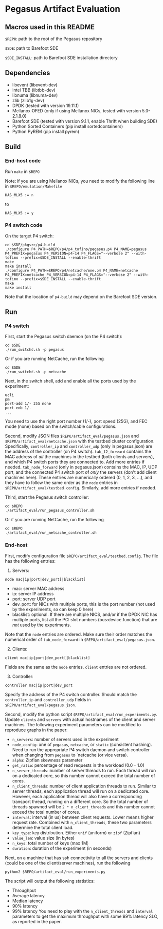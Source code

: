# Pegasus Artifact Evaluation

## Macros used in this README

`$REPO`: path to the root of the Pegasus repository

`$SDE`: path to Barefoot SDE

`$SDE_INSTALL`: path to Barefoot SDE installation directory

## Dependencies

* libevent (libevent-dev)
* Intel TBB (libtbb-dev)
* libnuma (libnuma-dev)
* zlib (zlib1g-dev)
* DPDK (tested with version 19.11.1)
* Mellanox OFED (only if using Mellanox NICs, tested with version 5.0-2.1.8.0)
* Barefoot SDE (tested with version 9.1.1, enable Thrift when building SDE)
* Python Sorted Containers (pip install sortedcontainers)
* Python PyREM (pip install pyrem)

## Build

### End-host code

Run `make` in `$REPO`

Note: if you are using Mellanox NICs, you need to modify the following line in `$REPO/emulation/Makefile`
```
HAS_MLX5 := n
```
to
```
HAS_MLX5 := y
```

### P4 switch code

On the target P4 switch:

```
cd $SDE/pkgsrc/p4-build
./configure P4_PATH=$REPO/p4/p4_tofino/pegasus.p4 P4_NAME=pegasus P4_PREFIX=pegasus P4_VERSION=p4-14 P4_FLAGS="--verbose 2" --with-tofino --prefix=$SDE_INSTALL --enable-thrift
make
make install
./configure P4_PATH=$REPO/p4/netcache/one.p4 P4_NAME=netcache P4_PREFIX=netcache P4_VERSION=p4-14 P4_FLAGS="--verbose 2" --with-tofino --prefix=$SDE_INSTALL --enable-thrift
make
make install
```
Note that the location of `p4-build` may depend on the Barefoot SDE version.

## Run

### P4 switch

First, start the Pegasus switch daemon (on the P4 switch):
```
cd $SDE
./run_switchd.sh -p pegasus
```
Or if you are running NetCache, run the following
```
cd $SDE
./run_switchd.sh -p netcache
```
Next, in the switch shell, add and enable all the ports used by the experiment:
```
ucli
pm
port-add 1/- 25G none
port-enb 1/-
...
```
You need to use the right port number (1/-), port speed (25G), and FEC mode (none) based on the switch/cable configurations.

Second, modify JSON files `$REPO/artifact_eval/pegasus.json` and `$REPO/artifact_eval/netcache.json` with the testbed cluster configuration. Specifically, `controller_ip` and `controller_udp` (only in pegasus.json) are the address of the controller (on P4 switch). `tab_l2_forward` contains the MAC address of *all* the machines in the testbed (both clients and servers), and which P4 switch ports they are connected to. Add more entries if needed. `tab_node_forward` (only in pegasus.json) contains the MAC, IP, UDP port, and the connected P4 switch port of *only* the servers (don't add client machines here). These entries are numerically ordered (0, 1, 2, 3, ...), and they have to follow the same order as the `node` entries in `$REPO/artifact_eval/testbed.config`. Similarly, add more entries if needed.

Third, start the Pegasus switch controller:
```
cd $REPO
./artifact_eval/run_pegasus_controller.sh
```
Or if you are running NetCache, run the following
```
cd $REPO
./artifact_eval/run_netcache_controller.sh
```

### End-host

First, modify configuration file `$REPO/artifact_eval/testbed.config`. The file has the following entries:
1. Servers:
```
node mac|ip|port|dev_port[|blacklist]
```
* mac: server MAC address
* ip: server IP address
* port: server UDP port
* dev_port: for NICs with multiple ports, this is the port number (not used by the experiments, so can keep 0 here)
* blacklist: optional. If there are multiple NICS, and/or if the DPDK NIC has multiple ports, list all the PCI slot numbers (bus:device.function) that are *not* used by the experiments.

Note that the `node` entries are ordered. Make sure their order matches the numerical order of `tab_node_forward` in `$REPO/artifact_eval/pegasus.json`.

2. Clients:
```
client mac|ip|port|dev_port[|blacklist]
```
Fields are the same as the `node` entries. `client` entries are not ordered.

3. Controller:
```
controller mac|ip|port|dev_port
```
Specify the address of the P4 switch controller. Should match the `controller_ip` and `controller_udp` fields in `$REPO/artifact_eval/pegasus.json`.

Second, modify the python script `$REPO/artifact_eval/run_experiments.py`. Update `clients` and `servers` with actual hostnames of the client and server machines. The following experiment parameters can be modified to reproduce graphs in the paper:
* `n_servers`: number of servers used in the experiment
* `node_config`: one of `pegasus`, `netcache`, or `static` (consistent hashing). Need to run the appropriate P4 switch daemon and switch controller when changing from `pegasus` to `netcache (or vice versa).
* `alpha`: Zipfian skewness parameter
* `get_ratio`: percentage of read requests in the workload (0.0 - 1.0)
* `n_server_threads`: number of server threads to run. Each thread will run on a dedicated core, so this number cannot exceed the total number of cores.
* `n_client_threads`: number of client application threads to run. Similar to server threads, each application thread will run on a dedicated core. However, each application thread will also have a corresponding transport thread, running on a different core. So the total number of threads spawned will be `2 * n_client_threads` and this number cannot exceed the total number of cores.
* `interval`: interval (in us) between client requests. Lower means higher request rate. Combined with `n_client_threads`, these two parameters determine the total client load.
* `key_type`: key distribution. Either `unif` (uniform) or `zipf` (Zipfian)
* `value_len`: value size (in bytes)
* `n_keys`: total number of keys (max 1M)
* `duration`: duration of the experiment (in seconds)

Next, on a machine that has ssh connectivity to all the servers and clients (could be one of the client/server machines), run the following
```
python2 $REPO/artifact_eval/run_experiments.py
```
The script will output the following statistics:
* Throughput
* Average latency
* Median latency
* 90% latency
* 99% latency
You need to play with the `n_client_threads` and `interval` parameters to get the maximum throughput with some 99% latency SLO, as reported in the paper.
